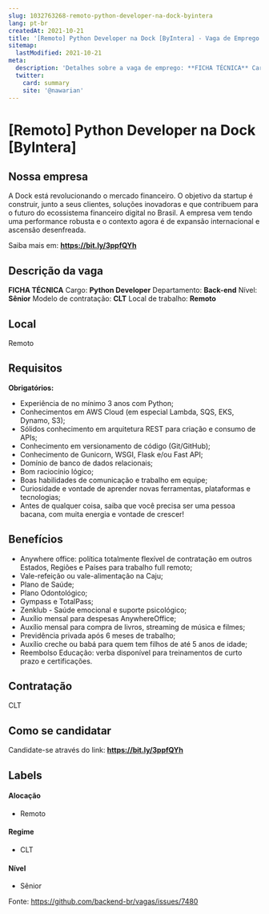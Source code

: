 ```yaml
---
slug: 1032763268-remoto-python-developer-na-dock-byintera
lang: pt-br
createdAt: 2021-10-21
title: '[Remoto] Python Developer na Dock [ByIntera] - Vaga de Emprego'
sitemap:
  lastModified: 2021-10-21
meta:
  description: 'Detalhes sobre a vaga de emprego: **FICHA TÉCNICA** Cargo: **Python Developer** Departamento: **Back-end** Nível: **Sênior** Modelo de contratação: **CLT** Local de trabalho: **Remoto**'
  twitter:
    card: summary
    site: '@nawarian'
---
```


# [Remoto] Python Developer na Dock [ByIntera]

## Nossa empresa

A Dock está revolucionando o mercado financeiro. O objetivo da startup é construir, junto a seus clientes, soluções inovadoras e que contribuem para o futuro do ecossistema financeiro digital no Brasil.
A empresa vem tendo uma performance robusta e o contexto agora é de expansão internacional e ascensão desenfreada. 

Saiba mais em: **https://bit.ly/3ppfQYh**

## Descrição da vaga

**FICHA TÉCNICA**
Cargo: **Python Developer**
Departamento: **Back-end**
Nível: **Sênior**
Modelo de contratação: **CLT**
Local de trabalho: **Remoto**


## Local

Remoto 

## Requisitos

**Obrigatórios:**

- Experiência de no mínimo 3 anos com Python;
- Conhecimentos em AWS Cloud (em especial Lambda, SQS, EKS, Dynamo, S3);
- Sólidos conhecimento em arquitetura REST para criação e consumo de APIs;
- Conhecimento em versionamento de código (Git/GitHub);
- Conhecimento de Gunicorn, WSGI, Flask e/ou Fast API;
- Domínio de banco de dados relacionais;
- Bom raciocínio lógico;
- Boas habilidades de comunicação e trabalho em equipe;
- Curiosidade e vontade de aprender novas ferramentas, plataformas e tecnologias;
- Antes de qualquer coisa, saiba que você precisa ser uma pessoa bacana, com muita energia e vontade de crescer!

## Benefícios

- Anywhere office: política totalmente flexível de contratação em outros Estados, Regiões e Países para trabalho full remoto;
- Vale-refeição ou vale-alimentação na Caju;
- Plano de Saúde;
- Plano Odontológico;
- Gympass e TotalPass;
- Zenklub - Saúde emocional e suporte psicológico;
- Auxílio mensal para despesas AnywhereOffice;
- Auxílio mensal para compra de livros, streaming de música e filmes;
- Previdência privada após 6 meses de trabalho;
- Auxílio creche ou babá para quem tem filhos de até 5 anos de idade;
- Reembolso Educação: verba disponível para treinamentos de curto prazo e certificações.

## Contratação

CLT

## Como se candidatar
Candidate-se através do link: **https://bit.ly/3ppfQYh**


## Labels

#### Alocação
- Remoto

#### Regime
- CLT


#### Nível
- Sênior




Fonte: https://github.com/backend-br/vagas/issues/7480